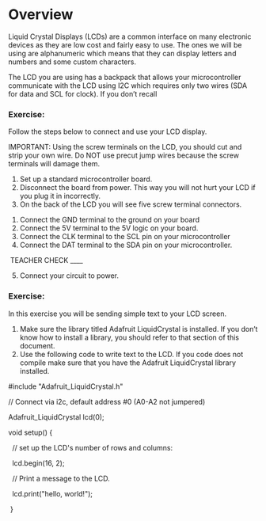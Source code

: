 # Overview

Liquid Crystal Displays (LCDs) are a common interface on many electronic devices as they are low cost and fairly easy to use. The ones we will be using are alphanumeric which means that they can display letters and numbers and some custom characters.

The LCD you are using has a backpack that allows your microcontroller communicate with the LCD using I2C which requires only two wires (SDA for data and SCL for clock). If you don’t recall

### Exercise:

Follow the steps below to connect and use your LCD display.

IMPORTANT: Using the screw terminals on the LCD, you should cut and strip your own wire. Do NOT use precut jump wires because the screw terminals will damage them.

1.  Set up a standard microcontroller board.
2.  Disconnect the board from power. This way you will not hurt your LCD if you plug it in incorrectly.
3.  On the back of the LCD you will see five screw terminal connectors.

<!-- end list -->

1.  Connect the GND terminal to the ground on your board
2.  Connect the 5V terminal to the 5V logic on your board.
3.  Connect the CLK terminal to the SCL pin on your microcontroller
4.  Connect the DAT terminal to the SDA pin on your microcontroller.

 TEACHER CHECK \_\_\_\_

5.  Connect your circuit to power.

### Exercise:

In this exercise you will be sending simple text to your LCD screen.

1.  Make sure the library titled Adafruit LiquidCrystal is installed. If you don’t know how to install a library, you should refer to that section of this document.
2.  Use the following code to write text to the LCD. If you code does not compile make sure that you have the Adafruit LiquidCrystal library installed.

\#include "Adafruit\_LiquidCrystal.h"

// Connect via i2c, default address \#0 (A0-A2 not jumpered)

Adafruit\_LiquidCrystal lcd(0);

void setup() {

  // set up the LCD's number of rows and columns:

  lcd.begin(16, 2);

  // Print a message to the LCD.

  lcd.print("hello, world\!");

 }
